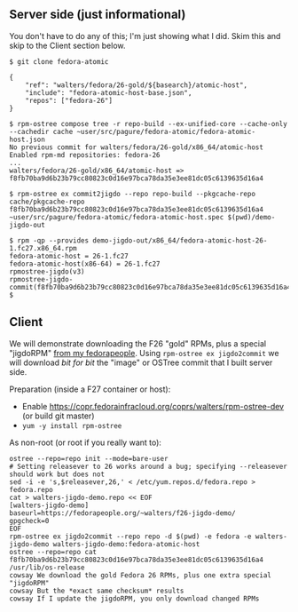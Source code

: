 Server side (just informational)
------

You don't have to do any of this; I'm just showing what I did. Skim this and
skip to the Client section below.

`$ git clone fedora-atomic`

```
{
    "ref": "walters/fedora/26-gold/${basearch}/atomic-host",
    "include": "fedora-atomic-host-base.json",
    "repos": ["fedora-26"]
}
```

```
$ rpm-ostree compose tree -r repo-build --ex-unified-core --cache-only --cachedir cache ~user/src/pagure/fedora-atomic/fedora-atomic-host.json                              
No previous commit for walters/fedora/26-gold/x86_64/atomic-host                                                                                                                                                   
Enabled rpm-md repositories: fedora-26       
...
walters/fedora/26-gold/x86_64/atomic-host => f8fb70ba9d6b23b79cc80823c0d16e97bca78da35e3ee81dc05c6139635d16a4
```

```
$ rpm-ostree ex commit2jigdo --repo repo-build --pkgcache-repo cache/pkgcache-repo  f8fb70ba9d6b23b79cc80823c0d16e97bca78da35e3ee81dc05c6139635d16a4 ~user/src/pagure/fedora-atomic/fedora-atomic-host.spec $(pwd)/demo-jigdo-out
```

```
$ rpm -qp --provides demo-jigdo-out/x86_64/fedora-atomic-host-26-1.fc27.x86_64.rpm
fedora-atomic-host = 26-1.fc27                      
fedora-atomic-host(x86-64) = 26-1.fc27              
rpmostree-jigdo(v3)                                 
rpmostree-jigdo-commit(f8fb70ba9d6b23b79cc80823c0d16e97bca78da35e3ee81dc05c6139635d16a4)  
$ 
```


Client
------

We will demonstrate downloading the F26 "gold" RPMs, plus a special "jigdoRPM"
[from my fedorapeople](https://fedorapeople.org/~walters/f26-jigdo-demo/).  Using
`rpm-ostree ex jigdo2commit` we will download *bit for bit* the "image" or OSTree
commit that I built server side.

Preparation (inside a F27 container or host):

 - Enable https://copr.fedorainfracloud.org/coprs/walters/rpm-ostree-dev (or build git master)
 - `yum -y install rpm-ostree`

As non-root (or root if you really want to):

```
ostree --repo=repo init --mode=bare-user
# Setting releasever to 26 works around a bug; specifying --releasever should work but does not
sed -i -e 's,$releasever,26,' < /etc/yum.repos.d/fedora.repo > fedora.repo
cat > walters-jigdo-demo.repo << EOF
[walters-jigdo-demo]
baseurl=https://fedorapeople.org/~walters/f26-jigdo-demo/
gpgcheck=0
EOF
rpm-ostree ex jigdo2commit --repo repo -d $(pwd) -e fedora -e walters-jigdo-demo walters-jigdo-demo:fedora-atomic-host
ostree --repo=repo cat f8fb70ba9d6b23b79cc80823c0d16e97bca78da35e3ee81dc05c6139635d16a4 /usr/lib/os-release
cowsay We download the gold Fedora 26 RPMs, plus one extra special "jigdoRPM"
cowsay But the *exact same checksum* results
cowsay If I update the jigdoRPM, you only download changed RPMs
```
